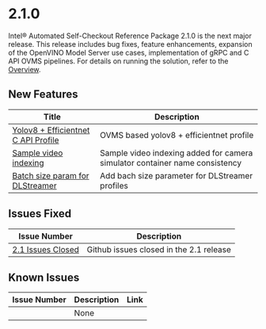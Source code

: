# 2.1.0

Intel® Automated Self-Checkout Reference Package 2.1.0 is the next major release. This release includes bug fixes, feature enhancements, expansion of the OpenVINO Model Server use cases, implementation of gRPC and C API OVMS pipelines. For details on running the solution, refer to the [Overview](../index.md). 

## New Features

| Title                                                                                                           | Description                                                                 |
|-----------------------------------------------------------------------------------------------------------------|-----------------------------------------------------------------------------|
| [Yolov8 + Efficientnet C API Profile](https://github.com/intel-retail/automated-self-checkout/issues/499) | OVMS based yolov8 + efficientnet profile |
| [Sample video indexing](https://github.com/intel-retail/automated-self-checkout/issues/451) | Sample video indexing added for camera simulator container name consistency |
| [Batch size param for DLStreamer](https://github.com/intel-retail/automated-self-checkout/issues/29) | Add bach size parameter for DLStreamer profiles |

## Issues Fixed

| Issue Number | Description     |
| -----------  | --------------- |
| [2.1 Issues Closed](https://github.com/intel-retail/automated-self-checkout/issues?q=is%3Aissue+is%3Aclosed++label%3A2.1+) | Github issues closed in the 2.1 release |

## Known Issues

| Issue Number | Description     | Link        |
| -----------  | --------------- | ----------- |
|              | None            |             |
